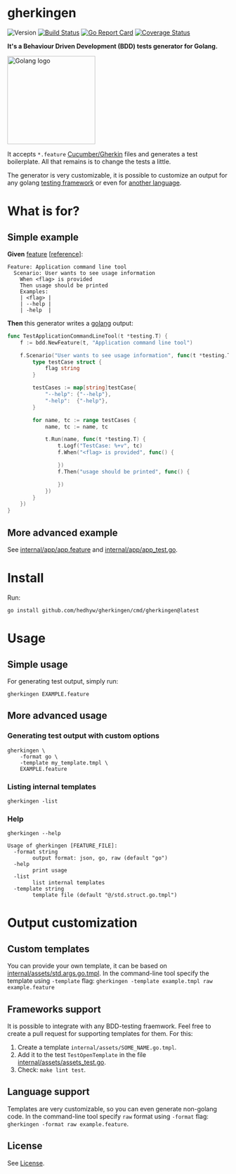 # gherkingen

![Version](https://img.shields.io/github/v/tag/hedhyw/gherkingen)
[![Build Status](https://app.travis-ci.com/hedhyw/gherkingen.svg?branch=main)](https://app.travis-ci.com/github/hedhyw/gherkingen)
[![Go Report Card](https://goreportcard.com/badge/github.com/hedhyw/gherkingen)](https://goreportcard.com/report/github.com/hedhyw/gherkingen)
[![Coverage Status](https://coveralls.io/repos/github/hedhyw/gherkingen/badge.svg?branch=main)](https://coveralls.io/github/hedhyw/gherkingen?branch=master)

**It's a Behaviour Driven Development (BDD) tests generator for Golang.**

<img alt="Golang logo" src="https://raw.githubusercontent.com/rfyiamcool/golang_logo/master/png/golang_55.png" height="200" />



It accepts `*.feature` [Cucumber/Gherkin](https://cucumber.io/docs/gherkin/reference/) files and generates a test boilerplate. All that remains is to change the tests a little.

The generator is very customizable, it is possible to customize an output for any golang [testing framework](#frameworks-support) or even for [another language](#language-support).

# What is for?
## Simple example
**Given** [feature](readme.feature.example) [[reference](https://cucumber.io/docs/gherkin/reference/)]:
```feature
Feature: Application command line tool
  Scenario: User wants to see usage information
    When <flag> is provided
    Then usage should be printed
    Examples:
    | <flag> |
    | --help |
    | -help  |
```

**Then** this generator writes a [golang](readme.go.example) output:

```go
func TestApplicationCommandLineTool(t *testing.T) {
	f := bdd.NewFeature(t, "Application command line tool")

	f.Scenario("User wants to see usage information", func(t *testing.T, f *bdd.Feature) {
		type testCase struct {
			flag string
		}

		testCases := map[string]testCase{
			"--help": {"--help"},
			"-help":  {"-help"},
		}

		for name, tc := range testCases {
			name, tc := name, tc

			t.Run(name, func(t *testing.T) {
				t.Logf("TestCase: %+v", tc)
				f.When("<flag> is provided", func() {

				})
				f.Then("usage should be printed", func() {

				})
			})
		}
	})
}
```
## More advanced example

See [internal/app/app.feature](internal/app/app.feature) and [internal/app/app_test.go](internal/app/app_test.go).

# Install

Run:
```
go install github.com/hedhyw/gherkingen/cmd/gherkingen@latest
```

# Usage
## Simple usage

For generating test output, simply run:

```
gherkingen EXAMPLE.feature
```

## More advanced usage

### Generating test output with custom options
```
gherkingen \
    -format go \
    -template my_template.tmpl \
    EXAMPLE.feature
```
### Listing internal templates
```
gherkingen -list
```

### Help
```
gherkingen --help

Usage of gherkingen [FEATURE_FILE]:
  -format string
        output format: json, go, raw (default "go")
  -help
        print usage
  -list
        list internal templates
  -template string
        template file (default "@/std.struct.go.tmpl")
```

# Output customization

## Custom templates
You can provide your own template, it can be based on [internal/assets/std.args.go.tmpl](internal/assets/std.args.go.tmpl). In the command-line tool specify the template
using `-template` flag: `gherkingen -template example.tmpl raw example.feature`

## Frameworks support
It is possible to integrate with any BDD-testing fraemwork. Feel free to
create a pull request for supporting templates for them. For this:
1. Create a template `internal/assets/SOME_NAME.go.tmpl`.
2. Add it to the test `TestOpenTemplate` in the file [internal/assets/assets_test.go](internal/assets/assets_test.go).
3. Check: `make lint test`.

## Language support

Templates are very customizable, so you can even generate non-golang code. In the command-line tool specify `raw` format using `-format` flag:
`gherkingen -format raw example.feature`.

## License

See [License](License).
